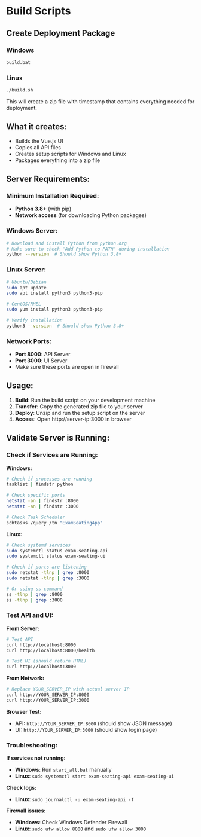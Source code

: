 # Build Scripts

## Create Deployment Package

### Windows
```bash
build.bat
```

### Linux
```bash
./build.sh
```

This will create a zip file with timestamp that contains everything needed for deployment.

## What it creates:
- Builds the Vue.js UI
- Copies all API files
- Creates setup scripts for Windows and Linux
- Packages everything into a zip file

## Server Requirements:

### Minimum Installation Required:
- **Python 3.8+** (with pip)
- **Network access** (for downloading Python packages)

### Windows Server:
```bash
# Download and install Python from python.org
# Make sure to check "Add Python to PATH" during installation
python --version  # Should show Python 3.8+
```

### Linux Server:
```bash
# Ubuntu/Debian
sudo apt update
sudo apt install python3 python3-pip

# CentOS/RHEL
sudo yum install python3 python3-pip

# Verify installation
python3 --version  # Should show Python 3.8+
```

### Network Ports:
- **Port 8000**: API Server
- **Port 3000**: UI Server
- Make sure these ports are open in firewall

## Usage:
1. **Build**: Run the build script on your development machine
2. **Transfer**: Copy the generated zip file to your server
3. **Deploy**: Unzip and run the setup script on the server
4. **Access**: Open http://server-ip:3000 in browser

## Validate Server is Running:

### Check if Services are Running:

**Windows:**
```bash
# Check if processes are running
tasklist | findstr python

# Check specific ports
netstat -an | findstr :8000
netstat -an | findstr :3000

# Check Task Scheduler
schtasks /query /tn "ExamSeatingApp"
```

**Linux:**
```bash
# Check systemd services
sudo systemctl status exam-seating-api
sudo systemctl status exam-seating-ui

# Check if ports are listening
sudo netstat -tlnp | grep :8000
sudo netstat -tlnp | grep :3000

# Or using ss command
ss -tlnp | grep :8000
ss -tlnp | grep :3000
```

### Test API and UI:

**From Server:**
```bash
# Test API
curl http://localhost:8000
curl http://localhost:8000/health

# Test UI (should return HTML)
curl http://localhost:3000
```

**From Network:**
```bash
# Replace YOUR_SERVER_IP with actual server IP
curl http://YOUR_SERVER_IP:8000
curl http://YOUR_SERVER_IP:3000
```

**Browser Test:**
- API: `http://YOUR_SERVER_IP:8000` (should show JSON message)
- UI: `http://YOUR_SERVER_IP:3000` (should show login page)

### Troubleshooting:

**If services not running:**
- **Windows**: Run `start_all.bat` manually
- **Linux**: `sudo systemctl start exam-seating-api exam-seating-ui`

**Check logs:**
- **Linux**: `sudo journalctl -u exam-seating-api -f`

**Firewall issues:**
- **Windows**: Check Windows Defender Firewall
- **Linux**: `sudo ufw allow 8000` and `sudo ufw allow 3000`